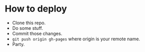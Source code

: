 # How to deploy

* Clone this repo.
* Do some stuff.
* Commit those changes.
* `git push origin gh-pages` where origin is your remote name.
* Party.
